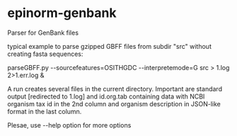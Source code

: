 # epinorm-genbank
Parser for GenBank files

typical example to parse gzipped GBFF files from subdir "src" without creating fasta sequences:

parseGBFF.py --sourcefeatures=OSITHGDC --interpretemode=G src > 1.log 2>1.err.log &

A run creates several files in the current directory. Important are standard output [redirected to 1.log] and id.org.tab containing data with NCBI organism tax id in the 2nd column and organism description in JSON-like format in the last column.

Plesae, use --help option for more options
